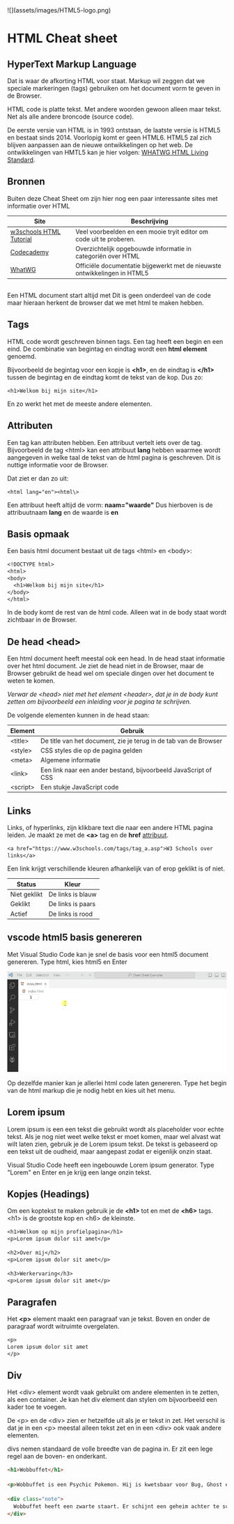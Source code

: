 <div class="sdcs-header" markdown>
  ![](assets/images/HTML5-logo.png)
</div>

# HTML Cheat sheet

## HyperText Markup Language
Dat is waar de afkorting HTML voor staat. Markup wil zeggen dat we speciale markeringen (tags) gebruiken om het document vorm te geven in de Browser.

HTML code is platte tekst. Met andere woorden gewoon alleen maar tekst. Net als alle andere broncode (source code).

De eerste versie van HTML is in 1993 ontstaan, de laatste versie is HTML5 en bestaat sinds 2014. Voorlopig komt er geen HTML6. HTML5 zal zich blijven aanpassen aan de nieuwe ontwikkelingen op het web. De ontwikkelingen van HMTL5 kan je hier volgen: [WHATWG HTML Living Standard](https://html.spec.whatwg.org/). 

## Bronnen
Buiten deze Cheat Sheet om zijn hier nog een paar interessante sites met informatie over HTML

| Site                                                                           | Beschrijving                                                        |
| ------------------------------------------------------------------------------ | ------------------------------------------------------------------- |
| <a href="https://www.w3schools.com/html/default.asp">w3schools HTML Tutorial</a> | Veel voorbeelden en een mooie tryit editor om code uit te proberen. |
| <a href="https://www.codecademy.com/resources/docs/html">Codecademy</a>|Overzichtelijk opgebouwde informatie in categoriën over HTML|
| <a href="https://html.spec.whatwg.org/">WhatWG</a>|Officiële documentatie bijgewerkt met de nieuwste ontwikkelingen in HTML5|

## <!DOCTYPE html>
Een HTML document start altijd met <!DOCTYPE html> Dit is geen onderdeel van de code maar hieraan herkent de browser dat we met html te maken hebben.

## Tags
HTML code wordt geschreven binnen tags. Een tag heeft een begin en een eind. De combinatie van begintag en eindtag wordt een **html element** genoemd.

Bijvoorbeeld de begintag voor een kopje is **<h1\>**, en de eindtag is **</h1\>** tussen de begintag en de eindtag komt de tekst van de kop. Dus zo:

```
<h1>Welkom bij mijn site</h1>
```
En zo werkt het met de meeste andere elementen.

## Attributen
Een tag kan attributen hebben. Een attribuut vertelt iets over de tag. Bijvoorbeeld de tag <html\> kan een attribuut **lang** hebben waarmee wordt aangegeven in welke taal de tekst van de html pagina is geschreven. Dit is nuttige informatie voor de Browser.

Dat ziet er dan zo uit:

```
<html lang="en"><html\>
```
Een attribuut heeft altijd de vorm: **naam="waarde"** Dus hierboven is de attribuutnaam **lang** en de waarde is **en**

## Basis opmaak
Een basis html document bestaat uit de tags <html\> en <body\>:

```
<!DOCTYPE html>
<html>
<body>
  <h1>Welkom bij mijn site</h1>
</body>
</html>
```
In de body komt de rest van de html code. Alleen wat in de body staat wordt zichtbaar in de Browser.

## De head <head\>
Een html document heeft meestal ook een head. In de head staat informatie over het html document. Je ziet de head niet in de Browser, maar de Browser gebruikt de head wel om speciale dingen over het document te weten te komen.

*Verwar de <head\> niet met het element <header\>, dat je in de body kunt zetten om bijvoorbeeld een inleiding voor je pagina te schrijven.*

De volgende elementen kunnen in de head staan:

|Element|Gebruik|
|---|---|
|<title\>|De title van het document, zie je terug in de tab van de Browser|
|<style\>|CSS styles die op de pagina gelden|
|<meta\>|Algemene informatie|
|<link\>|Een link naar een ander bestand, bijvoorbeeld JavaScript of CSS|
|<script\>|Een stukje JavaScript code|

## Links
Links, of hyperlinks, zijn klikbare text die naar een andere HTML pagina leiden. Je maakt ze met de **<a\>** tag en de **href** [attribuut](#attributen).

```
<a href="https://www.w3schools.com/tags/tag_a.asp">W3 Schools over links</a>
```
Een link krijgt verschillende kleuren afhankelijk van of erop geklikt is of niet.

|Status|Kleur|
|---|---|
|Niet geklikt|De links is blauw|
|Geklikt|De links is paars|
|Actief|De links is rood|


## vscode html5 basis genereren
Met Visual Studio Code kan je snel de basis voor een html5 document genereren. Type html, kies html5 en Enter

<p align="center">
  <img src="/assets/gifs/vscode-html.gif">
</p>

Op dezelfde manier kan je allerlei html code laten genereren. Type het begin van de html markup die je nodig hebt en kies uit het menu.

## Lorem ipsum
Lorem ipsum is een een tekst die gebruikt wordt als placeholder voor echte tekst. Als je nog niet weet welke tekst er moet komen, maar wel alvast wat wilt laten zien, gebruik je de Lorem ipsum tekst. De tekst is gebaseerd op een tekst uit de oudheid, maar aangepast zodat er eigenlijk onzin staat.

Visual Studio Code heeft een ingebouwde Lorem ipsum generator. Type "Lorem" en Enter en je krijg een lange onzin tekst.

## Kopjes (Headings)
Om een koptekst te maken gebruik je de **<h1\>** tot en met de **<h6\>** tags. <h1\> is de grootste kop en <h6\> de kleinste.

```
<h1>Welkom op mijn profielpagina</h1>
<p>Lorem ipsum dolor sit amet</p>

<h2>Over mij</h2>
<p>Lorem ipsum dolor sit amet</p>

<h3>Werkervaring</h3>
<p>Lorem ipsum dolor sit amet</p>
```

## Paragrafen
Het **<p\>** element maakt een paragraaf van je tekst. Boven en onder de paragraaf wordt witruimte overgelaten.
```
<p>
Lorem ipsum dolor sit amet
</p>
```

## Div
Het <div\> element wordt vaak gebruikt om andere elementen in te zetten, als een container. Je kan het div element dan stylen om bijvoorbeeld een kader toe te voegen. 

De <p\> en de <div\> zien er hetzelfde uit als je er tekst in zet. Het verschil is dat je in een <p\> meestal alleen tekst zet en in een <div\> ook vaak andere elementen.

divs nemen standaard de volle breedte van de pagina in. Er zit een lege regel aan de boven- en onderkant.

```html
<h1>Wobbuffet</h1>

<p>Wobbuffet is een Psychic Pokemon. Hij is kwetsbaar voor Bug, Ghost en Dark.</p>

<div class="note">
  Wobbuffet heeft een zwarte staart. Er schijnt een geheim achter te schuilen.
</div>
```